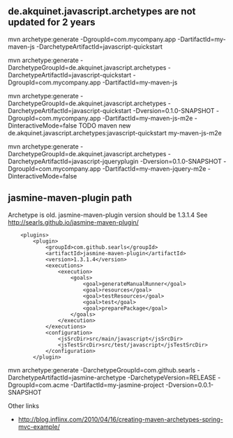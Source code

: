 
## de.akquinet.javascript.archetypes are not updated for 2 years

mvn archetype:generate -DgroupId=com.mycompany.app -DartifactId=my-maven-js -DarchetypeArtifactId=javascript-quickstart

mvn archetype:generate -DarchetypeGroupId=de.akquinet.javascript.archetypes -DarchetypeArtifactId=javascript-quickstart -DgroupId=com.mycompany.app -DartifactId=my-maven-js
 
mvn archetype:generate -DarchetypeGroupId=de.akquinet.javascript.archetypes -DarchetypeArtifactId=javascript-quickstart -Dversion=0.1.0-SNAPSHOT -DgroupId=com.mycompany.app -DartifactId=my-maven-js-m2e -DinteractiveMode=false 
TODO
maven new de.akquinet.javascript.archetypes:javascript-quickstart my-maven-js-m2e

mvn archetype:generate -DarchetypeGroupId=de.akquinet.javascript.archetypes -DarchetypeArtifactId=javascript-jqueryplugin -Dversion=0.1.0-SNAPSHOT -DgroupId=com.mycompany.app -DartifactId=my-maven-jquery-m2e -DinteractiveMode=false 

## jasmine-maven-plugin path

Archetype is old. jasmine-maven-plugin version should be 1.3.1.4
See <http://searls.github.io/jasmine-maven-plugin/>

        <plugins>
            <plugin>
                <groupId>com.github.searls</groupId>
                <artifactId>jasmine-maven-plugin</artifactId>
                <version>1.3.1.4</version>
                <executions>
                    <execution>
                        <goals>
                            <goal>generateManualRunner</goal>
                            <goal>resources</goal>
                            <goal>testResources</goal>
                            <goal>test</goal>
                            <goal>preparePackage</goal>
                        </goals>
                    </execution>
                </executions>
                <configuration>
                    <jsSrcDir>src/main/javascript</jsSrcDir>
                    <jsTestSrcDir>src/test/javascript</jsTestSrcDir>
                </configuration>
            </plugin>

mvn archetype:generate -DarchetypeGroupId=com.github.searls -DarchetypeArtifactId=jasmine-archetype -DarchetypeVersion=RELEASE -DgroupId=com.acme -DartifactId=my-jasmine-project -Dversion=0.0.1-SNAPSHOT

Other links  
- http://blog.inflinx.com/2010/04/16/creating-maven-archetypes-spring-mvc-example/